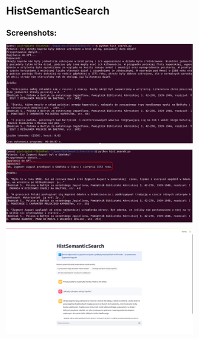 # HistSemanticSearch


## Screenshots:

![Screen](/doc/console_search_1.png)

![Screen](/doc/console_search_2.png)

![Screen](/doc/web_ui2.png)
